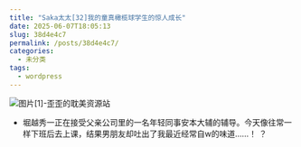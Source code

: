 ```yaml
---
title: "Saka太太[32]我的童真橄榄球学生的惊人成长"
date: 2025-06-07T18:05:13
slug: 38d4e4c7
permalink: /posts/38d4e4c7/
categories:
  - 未分类
tags:
  - wordpress
---
```


![图片[1]-歪歪的耽美资源站](/images/wp/38d4e4c7-23fca1bc.jpg)

*   堀越秀一正在接受父亲公司里的一名年轻同事安本大辅的辅导。今天像往常一样下班后去上课，结果男朋友却吐出了我最近经常自w的味道……！ ？
